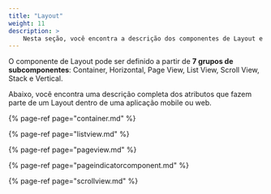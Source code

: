 ```yaml
---
title: "Layout"
weight: 11
description: >
    Nesta seção, você encontra a descrição dos componentes de Layout e seus atributos.
---
```


O componente de Layout pode ser definido a partir de **7 grupos de subcomponentes**: Container, Horizontal, Page View, List View, Scroll View, Stack e Vertical.  

Abaixo, você encontra uma descrição completa dos atributos que fazem parte de um Layout dentro de uma aplicação mobile ou web.

{% page-ref page="container.md" %}

{% page-ref page="listview.md" %}

{% page-ref page="pageview.md" %}

{% page-ref page="pageindicatorcomponent.md" %}

{% page-ref page="scrollview.md" %}

